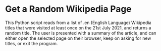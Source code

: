 # Get a Random Wikipedia Page

This Python script reads from a list of .en (English Language) Wikipedia titles that were visited at least once on the 21st July 2021, and returns a random title. The user is presented with a summary of the article, and can either open the selected page on their browser, keep on asking for new titles, or exit the program.
